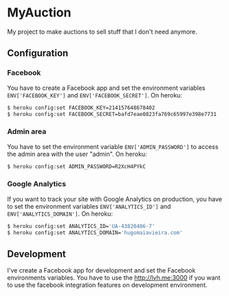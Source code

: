 # MyAuction

My project to make auctions to sell stuff that I don't need anymore.

## Configuration

### Facebook

You have to create a Facebook app and set the environment variables
`ENV['FACEBOOK_KEY']` and `ENV['FACEBOOK_SECRET']`. On heroku:

``` bash
$ heroku config:set FACEBOOK_KEY=214157648678402
$ heroku config:set FACEBOOK_SECRET=bafd7eae0823fa769c65997e398e7731
```

### Admin area

You have to set the environment variable `ENV['ADMIN_PASSWORD']` to access the
admin area with the user "admin". On heroku:


``` bash
$ heroku config:set ADMIN_PASSWORD=R2XcH4PYkC
```

### Google Analytics

If you want to track your site with Google Analytics on production, you have to
set the environment variables `ENV['ANALYTICS_ID']` and
`ENV['ANALYTICS_DOMAIN']`. On heroku:


``` bash
$ heroku config:set ANALYTICS_ID='UA-43820486-7'
$ heroku config:set ANALYTICS_DOMAIN='hugomaiavieira.com'
```

## Development

I've create a Facebook app for development and set the Facebook environments
variables. You have to use the http://lvh.me:3000 if you want to use the
facebook integration features on development environment.
